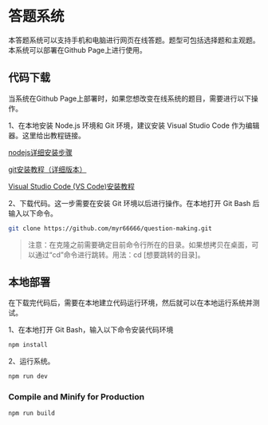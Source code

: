 # 答题系统

本答题系统可以支持手机和电脑进行网页在线答题。题型可包括选择题和主观题。本系统可以部署在Github Page上进行使用。

## 代码下载

当系统在Github Page上部署时，如果您想改变在线系统的题目，需要进行以下操作。

1、在本地安装 Node.js 环境和 Git 环境，建议安装 Visual Studio Code 作为编辑器。这里给出教程链接。

[nodejs详细安装步骤](https://blog.csdn.net/muzidigbig/article/details/80493880)

[git安装教程（详细版本）](https://blog.csdn.net/weixin_61485030/article/details/131114418)

[Visual Studio Code (VS Code)安装教程](https://blog.csdn.net/Javachichi/article/details/131438751)

2、下载代码。这一步需要在安装 Git 环境以后进行操作。在本地打开 Git Bash 后输入以下命令。

```sh
git clone https://github.com/myr66666/question-making.git
```

> 注意：在克隆之前需要确定目前命令行所在的目录。如果想拷贝在桌面，可以通过“cd”命令进行跳转。用法：cd [想要跳转的目录]。

## 本地部署

在下载完代码后，需要在本地建立代码运行环境，然后就可以在本地运行系统并测试。

1、在本地打开 Git Bash，输入以下命令安装代码环境

```sh
npm install
```

2、运行系统。

```sh
npm run dev
```

### Compile and Minify for Production

```sh
npm run build
```
